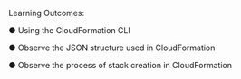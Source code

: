 Learning Outcomes:

●	Using the CloudFormation CLI

●	Observe the JSON structure used in CloudFormation

●	Observe the process of stack creation in CloudFormation
